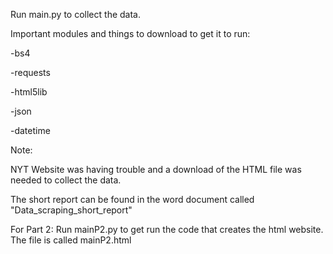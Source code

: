 Run main.py to collect the data.

Important modules and things to download to get it to run: 

-bs4

-requests

-html5lib

-json

-datetime

Note:

NYT Website was having trouble and a download of the HTML file was needed to collect the data.

The short report can be found in the word document called "Data_scraping_short_report"

For Part 2:
Run mainP2.py to get run the code that creates the html website.
The file is called mainP2.html

